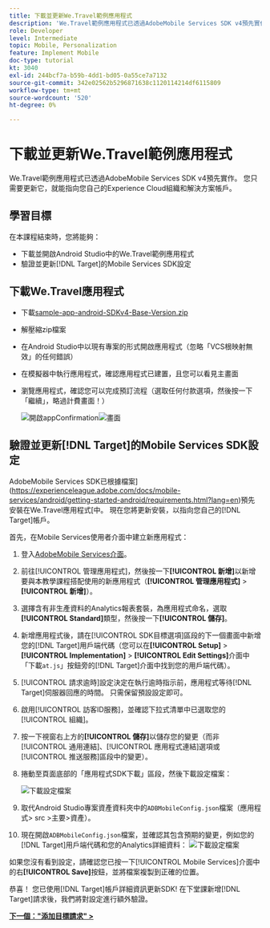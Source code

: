 ```yaml
---
title: 下載並更新We.Travel範例應用程式
description: 'We.Travel範例應用程式已透過AdobeMobile Services SDK v4預先實作。 您只需要更新它，使其指向您自己的Experience Cloud組織和解決方案帳戶。   '
role: Developer
level: Intermediate
topic: Mobile, Personalization
feature: Implement Mobile
doc-type: tutorial
kt: 3040
exl-id: 244bcf7a-b59b-4dd1-bd05-0a55ce7a7132
source-git-commit: 342e02562b5296871638c1120114214df6115809
workflow-type: tm+mt
source-wordcount: '520'
ht-degree: 0%

---
```


# 下載並更新We.Travel範例應用程式

We.Travel範例應用程式已透過AdobeMobile Services SDK v4預先實作。 您只需要更新它，就能指向您自己的Experience Cloud組織和解決方案帳戶。

## 學習目標

在本課程結束時，您將能夠：

* 下載並開啟Android Studio中的We.Travel範例應用程式
* 驗證並更新[!DNL Target]的Mobile Services SDK設定

## 下載We.Travel應用程式

* 下載[sample-app-android-SDKv4-Base-Version.zip](assets/sample-app-android-SDKv4-Base-Version.zip)
* 解壓縮zip檔案
* 在Android Studio中以現有專案的形式開啟應用程式（忽略「VCS根映射無效」的任何錯誤）
* 在模擬器中執行應用程式，確認應用程式已建置，且您可以看見主畫面
* 瀏覽應用程式，確認您可以完成預訂流程（選取任何付款選項，然後按一下「繼續」，略過計費畫面！）

   ![開啟appConfirmation](assets/wetravel_homeScreen.png)![畫面](assets/wetravel_confirmationScreen.png)

## 驗證並更新[!DNL Target]的Mobile Services SDK設定

AdobeMobile Services SDK已根據檔案](https://experienceleague.adobe.com/docs/mobile-services/android/getting-started-android/requirements.html?lang=en)預先安裝在We.Travel應用程式[中。 現在您將更新安裝，以指向您自己的[!DNL Target]帳戶。

首先，在Mobile Services使用者介面中建立新應用程式：

1. 登入[AdobeMobile Services介面](https://mobilemarketing.adobe.com/)。
1. 前往[!UICONTROL 管理應用程式]，然後按一下&#x200B;**[!UICONTROL 新增]**&#x200B;以新增要與本教學課程搭配使用的新應用程式（**[!UICONTROL 管理應用程式]** > **[!UICONTROL 新增]**）。
1. 選擇含有非生產資料的Analytics報表套裝，為應用程式命名，選取&#x200B;**[!UICONTROL Standard]**&#x200B;類型，然後按一下&#x200B;**[!UICONTROL 儲存]**。
1. 新增應用程式後，請在[!UICONTROL SDK目標選項]區段的下一個畫面中新增您的[!DNL Target]用戶端代碼（您可以在&#x200B;**[!UICONTROL Setup]** > **[!UICONTROL Implementation]** > **[!UICONTROL Edit Settings]**&#x200B;介面中「下載`at.js`」按鈕旁的[!DNL Target]介面中找到您的用戶端代碼）。
1. [!UICONTROL 請求逾時]設定決定在執行逾時指示前，應用程式等待[!DNL Target]伺服器回應的時間。 只需保留預設設定即可。
1. 啟用[!UICONTROL 訪客ID服務]，並確認下拉式清單中已選取您的[!UICONTROL 組織]。
1. 按一下視窗右上方的&#x200B;**[!UICONTROL 儲存]**&#x200B;以儲存您的變更（而非[!UICONTROL 通用連結]、[!UICONTROL 應用程式連結]選項或[!UICONTROL 推送服務]區段中的變更）。
1. 捲動至頁面底部的「應用程式SDK下載」區段，然後下載設定檔案：

   ![下載設定檔案](assets/config_file.jpg)

1. 取代Android Studio專案資產資料夾中的`ADBMobileConfig.json`檔案（應用程式> src >主要>資產）。

1. 現在開啟`ADBMobileConfig.json`檔案，並確認其包含預期的變更，例如您的[!DNL Target]用戶端代碼和您的Analytics詳細資料：
   ![下載設定檔案](assets/client_code.jpg)

如果您沒有看到設定，請確認您已按一下[!UICONTROL Mobile Services]介面中的右&#x200B;**[!UICONTROL Save]**&#x200B;按鈕，並將檔案複製到正確的位置。

恭喜！ 您已使用[!DNL Target]帳戶詳細資訊更新SDK! 在下堂課新增[!DNL Target]請求後，我們將對設定進行額外驗證。

**[下一個：&quot;添加目標請求&quot; >](add-requests.md)**
